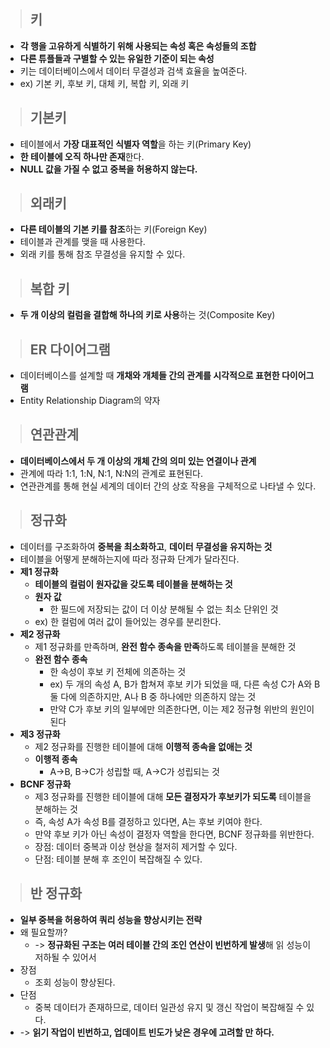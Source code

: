 > ## 키

-  **각 행을 고유하게 식별하기 위해 사용되는 속성 혹은 속성들의 조합**
- **다른 튜플들과 구별할 수 있는 유일한 기준이 되는 속성**
- 키는 데이터베이스에서 데이터 무결성과 검색 효율을 높여준다.
- ex) 기본 키, 후보 키, 대체 키, 복합 키, 외래 키

> ##  기본키

- 테이블에서 **가장 대표적인 식별자 역할**을 하는 키(Primary Key)
- **한 테이블에 오직 하나만 존재**한다.
- **NULL 값을 가질 수 없고 중복을 허용하지 않는다.**

> ## 외래키

- **다른 테이블의 기본 키를 참조**하는 키(Foreign Key)
- 테이블과 관계를 맺을 때 사용한다.
- 외래 키를 통해 참조 무결성을 유지할 수 있다.

> ## 복합 키

- **두 개 이상의 컬럼을 결합해 하나의 키로 사용**하는 것(Composite Key)

> ## ER 다이어그램

- 데이터베이스를 설계할 때 **개채와 개체들 간의 관계를 시각적으로 표현한 다이어그램**
- Entity Relationship Diagram의 약자


> ## 연관관계

- **데이터베이스에서 두 개 이상의 개체 간의 의미 있는 연결이나 관계**
- 관계에 따라 1:1, 1:N, N:1, N:N의 관계로 표현된다.
- 연관관계를 통해 현실 세계의 데이터 간의 상호 작용을 구체적으로 나타낼 수 있다.

> ## 정규화

- 데이터를 구조화하여 **중복을 최소화하고**, **데이터 무결성을 유지하는 것**
- 테이블을 어떻게 분해하는지에 따라 정규화 단계가 달라진다.
- **제1 정규화**
    - **테이블의 컬럼이 원자값을 갖도록 테이블을 분해하는 것**
    - **원자 값**
        - 한 필드에 저장되는 값이 더 이상 분해될 수 없는 최소 단위인 것
    - ex) 한 컬럼에 여러 값이 들어있는 경우를 분리한다.
- **제2 정규화**
    - 제1 정규화를 만족하며, **완전 함수 종속을 만족**하도록 테이블을 분해한 것
    - **완전 함수 종속**
        - 한 속성이 후보 키 전체에 의존하는 것
        - ex) 두 개의 속성 A, B가 합쳐져 후보 키가 되었을 때, 다른 속성 C가 A와 B 둘 다에 의존하지만, A나 B 중 하나에만 의존하지 않는 것
        - 만약 C가 후보 키의 일부에만 의존한다면, 이는 제2 정규형 위반의 원인이 된다
- **제3 정규화**
    - 제2 정규화를 진행한 테이블에 대해 **이행적 종속을 없애는 것**
    - **이행적 종속**
        - A->B, B->C가 성립할 때, A->C가 성립되는 것
- **BCNF 정규화**
    - 제3 정규화를 진행한 테이블에 대해 **모든 결정자가 후보키가 되도록** 테이블을 분해하는 것
    - 즉, 속성 A가 속성 B를 결정하고 있다면, A는 후보 키여야 한다.
    - 만약 후보 키가 아닌 속성이 결정자 역할을 한다면, BCNF 정규화를 위반한다.
    - 장점: 데이터 중복과 이상 현상을 철저히 제거할 수 있다.
    - 단점: 테이블 분해 후 조인이 복잡해질 수 있다.

> ## 반 정규화

- **일부 중복을 허용하여 쿼리 성능을 향상시키는 전략**
- 왜 필요할까?
    - -> **정규화된 구조는 여러 테이블 간의 조인 연산이 빈번하게 발생**해 읽 성능이 저하될 수 있어서
- 장점
    - 조회 성능이 향상된다.
- 단점
    - 중복 데이터가 존재하므로, 데이터 일관성 유지 및 갱신 작업이 복잡해질 수 있다.
- -> **읽기 작업이 빈번하고, 업데이트 빈도가 낮은 경우에 고려할 만 하다.**